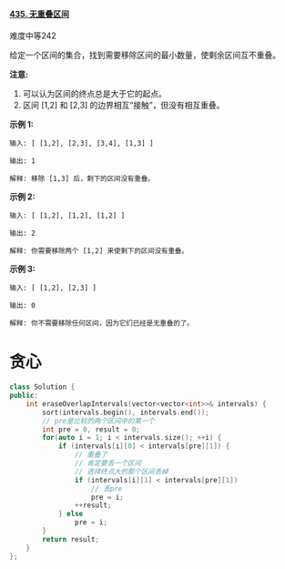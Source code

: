 #### [435. 无重叠区间](https://leetcode-cn.com/problems/non-overlapping-intervals/)

难度中等242

给定一个区间的集合，找到需要移除区间的最小数量，使剩余区间互不重叠。

**注意:**

1. 可以认为区间的终点总是大于它的起点。
2. 区间 [1,2] 和 [2,3] 的边界相互“接触”，但没有相互重叠。

**示例 1:**

```
输入: [ [1,2], [2,3], [3,4], [1,3] ]

输出: 1

解释: 移除 [1,3] 后，剩下的区间没有重叠。
```

**示例 2:**

```
输入: [ [1,2], [1,2], [1,2] ]

输出: 2

解释: 你需要移除两个 [1,2] 来使剩下的区间没有重叠。
```

**示例 3:**

```
输入: [ [1,2], [2,3] ]

输出: 0

解释: 你不需要移除任何区间，因为它们已经是无重叠的了。
```



# 贪心

```c++
class Solution {
public:
    int eraseOverlapIntervals(vector<vector<int>>& intervals) {
        sort(intervals.begin(), intervals.end());
        // pre是比较的两个区间中的第一个
        int pre = 0, result = 0;
        for(auto i = 1; i < intervals.size(); ++i) {
            if (intervals[i][0] < intervals[pre][1]) {
                // 重叠了
                // 肯定要丢一个区间
                // 选择终点大的那个区间丢掉
                if (intervals[i][1] < intervals[pre][1])
                    // 丢pre
                    pre = i;
                ++result;
            } else 
                pre = i;
        }
        return result;
    }
};
```


